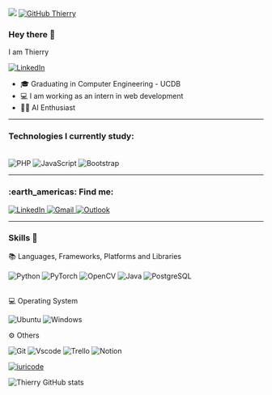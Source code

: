 ![](https://komarev.com/ghpvc/?username=Thierryvinicius&color=006bed)
[![GitHub Thierry]( https://img.shields.io/github/followers/VanessaSwerts?label=follow&style=social)](https://github.com/Thierryvinicius)


### Hey there 👋
I am Thierry

<a href="https://www.linkedin.com/in/thierry-vinicius/" target="_blank">
    <img alt="LinkedIn" src="https://img.shields.io/badge/LinkedIn-0077B5?style=for-the-badge&logo=linkedin&logoColor=white" />
</a>

- 🎓 Graduating in Computer Engineering - UCDB
- 💻 I am working as an intern in web development
- 👨‍💻 AI Enthusiast
  
---
<h3>Technologies I currently study:</h3> 

<div style="display: inline_block"><br/>
    <img align="center" alt="PHP" src="https://img.shields.io/badge/php-%23777BB4.svg?style=for-the-badge&logo=php&logoColor=white" />
    <img align="center" alt="JavaScript" src="https://img.shields.io/badge/javascript-%23F7DF1C.svg?style=for-the-badge&logo=javascript&logoColor=black" />
    <img align="center" alt="Bootstrap" src="https://img.shields.io/badge/Bootstrap-%23563D7C.svg?style=for-the-badge&logo=bootstrap&logoColor=white" />
</div>

--- 
<h3> :earth_americas: Find me: </h3>
<a href="https://www.linkedin.com/in/thierry-vinicius/" target="_blank">
    <img alt="LinkedIn" src="https://img.shields.io/badge/LinkedIn-0077B5?style=for-the-badge&logo=linkedin&logoColor=white" />
</a>
<a href="mailto:thierryv3011@gmail.com">
    <img alt="Gmail" src="https://img.shields.io/badge/Gmail-333333?style=for-the-badge&logo=gmail&logoColor=red" />
</a>
<a href="mailto:thierry.vinicius@outlook.com">
    <img alt="Outlook" src="https://img.shields.io/badge/Outlook-0078D4?style=for-the-badge&logo=microsoft-outlook&logoColor=white" />
</a>

---

<h3> Skills 🚀 </h3>

📚 Languages, Frameworks, Platforms and Libraries
<div style="display: inline_block">
    <img align="center" alt="Python" src="https://img.shields.io/badge/python-%2336D7B7.svg?style=for-the-badge&logo=python&logoColor=white" />
    <img align="center" alt="PyTorch" src="https://img.shields.io/badge/PyTorch-%23EE4C2C.svg?style=for-the-badge&logo=pytorch&logoColor=white" />
    <img align="center" alt="OpenCV" src="https://img.shields.io/badge/OpenCV-%2300398D.svg?style=for-the-badge&logo=opencv&logoColor=white" />
    <img align="center" alt="Java" src="https://img.shields.io/badge/Java-%23F80000.svg?style=for-the-badge&logo=java&logoColor=white" />
    <img align="center" alt="PostgreSQL" src="https://img.shields.io/badge/PostgreSQL-%23316192.svg?style=for-the-badge&logo=postgresql&logoColor=white" />
</div>
<br>

💻 Operating System

![Ubuntu](https://img.shields.io/badge/Ubuntu-35495E?style=for-the-badge&logo=ubuntu&logoColor=2CA5E0)
![Windows](https://img.shields.io/badge/Windows-000?style=for-the-badge&logo=windows&logoColor=2CA5E0)

⚙️ Others

![Git](https://img.shields.io/badge/GIT-E44C30?style=for-the-badge&logo=git&logoColor=white)
![Vscode](https://img.shields.io/badge/Vscode-007ACC?style=for-the-badge&logo=visual-studio-code&logoColor=white)
![Trello](https://img.shields.io/badge/Trello-0052CC?style=for-the-badge&logo=trello&logoColor=white)
![Notion](https://img.shields.io/badge/Notion-000000?style=for-the-badge&logo=notion&logoColor=white)


[![iuricode](https://github-readme-stats.vercel.app/api/top-langs/?username=Thierryvinicius&hide=html&layout=compact&theme=dark)](https://github.com/thierryvinicius/)

![Thierry GitHub stats](https://github-readme-stats.vercel.app/api?username=thierryVinicius&show_icons=true&theme=tokyonight)




